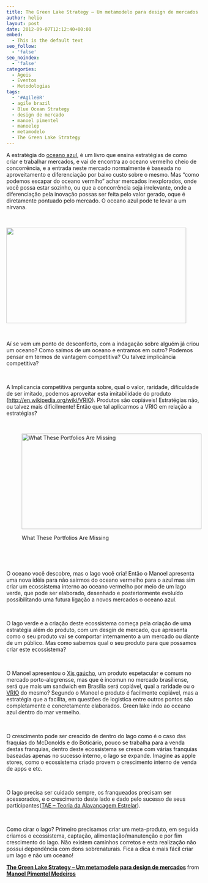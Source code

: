 ```yaml
---
title: The Green Lake Strategy – Um metamodelo para design de mercados – Manoel Pimentel Medeiros
author: helio
layout: post
date: 2012-09-07T12:12:40+00:00
embed:
  - This is the default text
seo_follow:
  - 'false'
seo_noindex:
  - 'false'
categories:
  - Ageis
  - Eventos
  - Metodologias
tags:
  - '#AgileBR'
  - agile brazil
  - Blue Ocean Strategy
  - design de mercado
  - manoel pimentel
  - manoelep
  - metamodelo
  - The Green Lake Strategy
---
```

A estratégia do [oceano azul][1], é um livro que ensina estratégias de como criar e trabalhar mercados, e vai de encontra ao oceano vermelho cheio de concorrência, e a entrada neste mercado normalmente é baseada no aproveitamento e diferenciação por baixo custo sobre o mesmo. Mas &#8220;como podemos escapar do oceano vermlho&#8221; achar mercados inexplorados, onde você possa estar sozinho, ou que a concorrência seja irrelevante, onde a diferenciação pela inovação possas ser feita pelo valor gerado, oque é diretamente pontuado pelo mercado. O oceano azul pode te levar a um nirvana.

&nbsp;

[<img class="aligncenter size-full wp-image-636" src="/uploads/2012/09/nirvanaManoel.png" alt="" width="470" height="249" srcset="/uploads/2012/09/nirvanaManoel.png 470w, /uploads/2012/09/nirvanaManoel-300x158.png 300w" sizes="(max-width: 470px) 100vw, 470px" />][2]

&nbsp;

Aí se vem um ponto de desconforto, com a indagação sobre alguém já criou um oceano? Como saímos de um oceano e entramos em outro? Podemos pensar em termos de vantagem competitiva? Ou talvez implicância competitiva?

&nbsp;

A Implicancia competitiva pergunta sobre, qual o valor, raridade, dificuldade de ser imitado, podemos aproveitar esta imitabilidade do produto (<http://en.wikipedia.org/wiki/VRIO>). Produtos são copiáveis! Estratégias não, ou talvez mais dificilmente! Então que tal aplicarmos a VRIO em relação a estratégias?

&nbsp;<figure id="attachment_638" style="width: 470px" class="wp-caption aligncenter">

[<img class="size-full wp-image-638" src="/uploads/2012/09/whatThesePortfoliosAreMissing1.png" alt="What These Portfolios Are Missing" width="470" height="249" srcset="/uploads/2012/09/whatThesePortfoliosAreMissing1.png 470w, /uploads/2012/09/whatThesePortfoliosAreMissing1-300x158.png 300w" sizes="(max-width: 470px) 100vw, 470px" />][3]<figcaption class="wp-caption-text">What These Portfolios Are Missing</figcaption></figure> 

&nbsp;

&nbsp;

O oceano você descobre, mas o lago você cria! Então o Manoel apresenta uma nova idéia para não sairmos do oceano vermelho para o azul mas sim criar um ecossistema interno ao oceano vermelho por meio de um lago verde, que pode ser elaborado, desenhado e posteriormente evoluído possibilitando uma futura ligação a novos mercados o oceano azul.

&nbsp;

O lago verde e a criação deste ecossistema começa pela criação de uma estratégia além do produto, com um desgin de mercado, que apresenta como o seu produto vai se comportar internamento a um mercado ou diante de um público. Mas como sabemos qual o seu produto para que possamos criar este ecossistema?

&nbsp;

O Manoel apresentou o [Xis gaúcho][4], um produto espetacular e comum no mercado porto-alegrensse, mas que é incomun no mercado brasiliense, será que mais um sandwich em Brasília será copiável, qual a raridade ou o [VRIO][5] do mesmo? Segundo o Manoel o produto é facilmente copiável, mas a estratégia que a facilita, em questões de logística entre outros pontos são completamente e concretamente elaborados. Green lake indo ao oceano azul dentro do mar vermelho.

&nbsp;

O crescimento pode ser crescido de dentro do lago como é o caso das fraquias do McDonolds e do Boticário, pouco se trabalha para a venda destas franquias, dentro deste ecossistema se cresce com várias franquias baseadas apenas no sucesso interno, o lago se expande. Imagine as apple stores, como o ecossistema criado provem o crescimento interno de venda de apps e etc.

&nbsp;

O lago precisa ser cuidado sempre, os franqueados precisam ser acessorados, e o crescimento deste lado e dado pelo sucesso de seus participantes([TAE &#8211; Teoria da Alavancagem Estrelar][6]).

&nbsp;

Como cirar o lago? Primeiro precisamos criar um meta-produto, em seguida criamos o ecossistema, captação, alimentação/manutenção e por fim crescimento do lago. Não existem caminhos corretos e esta realização não possui dependência com dons sobrenaturais. Fica a dica é mais fácil criar um lago e não um oceano!

<div style="margin-bottom:5px">
  <strong> <a href="http://www.slideshare.net/manoelp/the-green-lake-strategy-um-metamodelo-para-design-de-mercados" title="The Green Lake Strategy - Um metamodelo para design de mercados" target="_blank">The Green Lake Strategy &#8211; Um metamodelo para design de mercados</a> </strong> from <strong><a href="http://www.slideshare.net/manoelp" target="_blank">Manoel Pimentel Medeiros</a></strong>
</div>

 [1]: http://en.wikipedia.org/wiki/Blue_Ocean_Strategy "Blue Ocean Strategy"
 [2]: /uploads/2012/09/nirvanaManoel.png
 [3]: /uploads/2012/09/whatThesePortfoliosAreMissing1.png
 [4]: http://xisgaucho.com.br/ "xis-gaucho"
 [5]: http://en.wikipedia.org/wiki/VRIO "VRIO"
 [6]: http://www.slideshare.net/manoelp/tae-teoria-da-alavancagem-estrelar-manoel-pimentel "TAE"